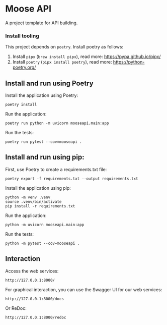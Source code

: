 # Moose API

A project template for API building.

### Install tooling

This project depends on `poetry`.  Install poetry as follows:
1. Install `pipx` (`brew install pipx`), read more: https://pypa.github.io/pipx/
2. Install `poetry` (`pipx install poetry`), read more: https://python-poetry.org/

## Install and run using Poetry
Install the application using Poetry:
```
poetry install
```
Run the application:
```
poetry run python -m uvicorn mooseapi.main:app
```
Run the tests:
```
poetry run pytest --cov=mooseapi .
```
## Install and run using pip:
First, use Poetry to create a requirements.txt file:
```
poetry export -f requirements.txt --output requirements.txt
```
Install the application using pip:
```
python -m venv .venv
source .venv/bin/activate
pip install -r requirements.txt
```
Run the application:
```
python -m uvicorn mooseapi.main:app
```
Run the tests:
```
python -m pytest --cov=mooseapi .
```
## Interaction
Access the web services:
```
http://127.0.0.1:8000/
```
For graphical interaction, you can use the Swagger UI for our web services:
```
http://127.0.0.1:8000/docs
```
Or ReDoc:
```
http://127.0.0.1:8000/redoc
```
